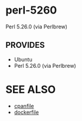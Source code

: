 # perl-5260

Perl 5.26.0 (via Perlbrew)

## PROVIDES

- Ubuntu
- Perl 5.26.0 (via Perlbrew)

# SEE ALSO

- [cpanfile](cpanfile)
- [dockerfile](Dockerfile)
